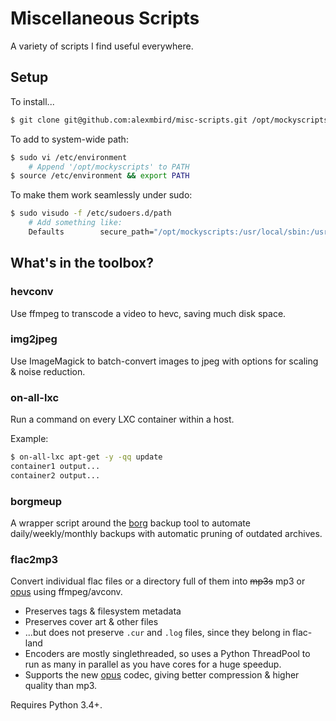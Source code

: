 Miscellaneous Scripts
=====================

A variety of scripts I find useful everywhere.


## Setup

To install...
```bash
$ git clone git@github.com:alexmbird/misc-scripts.git /opt/mockyscripts
```

To add to system-wide path:
```bash
$ sudo vi /etc/environment
    # Append '/opt/mockyscripts' to PATH
$ source /etc/environment && export PATH
```

To make them work seamlessly under sudo:
```bash
$ sudo visudo -f /etc/sudoers.d/path
    # Add something like:
    Defaults        secure_path="/opt/mockyscripts:/usr/local/sbin:/usr/local/bin:/usr/sbin:/usr/bin:/sbin:/bin"
```


## What's in the toolbox?

### hevconv

Use ffmpeg to transcode a video to hevc, saving much disk space.


### img2jpeg

Use ImageMagick to batch-convert images to jpeg with options for scaling & noise reduction.


### on-all-lxc

Run a command on every LXC container within a host.

Example:

```bash
$ on-all-lxc apt-get -y -qq update
container1 output...
container2 output...
```


### borgmeup

A wrapper script around the [borg](http://borgbackup.readthedocs.io/) backup tool to automate daily/weekly/monthly backups with automatic pruning of outdated archives.


### flac2mp3

Convert individual flac files or a directory full of them into <strike>mp3s</strike> mp3 or [opus](http://opus-codec.org/) using ffmpeg/avconv.

*  Preserves tags &amp; filesystem metadata
*  Preserves cover art &amp; other files 
*  ...but does not preserve `.cur` and `.log` files, since they belong in flac-land
*  Encoders are mostly singlethreaded, so uses a Python ThreadPool to run as many in parallel as you have cores for a huge speedup.
*  Supports the new [opus](http://opus-codec.org/) codec, giving better compression &amp; higher quality than mp3.

Requires Python 3.4+.

